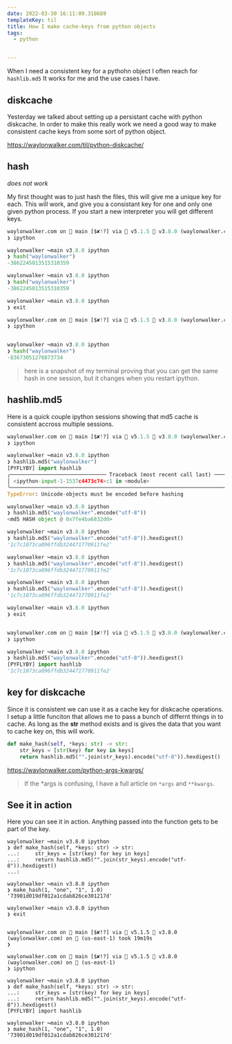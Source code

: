 ```yaml
---
date: 2022-03-30 16:11:09.318689
templateKey: til
title: How I make cache-keys from python objects
tags:
  - python


---
```


When I need a consistent key for a pythohn object I often reach for
`hashlib.md5`  It works for me and the use cases I have.

## diskcache

Yesterday we talked about setting up a persistant cache with python diskcache.
In order to make this really work we need a good way to make consistent cache
keys from some sort of python object.

https://waylonwalker.com/til/python-diskcache/

## hash

_does not work_

My first thought was to just hash the files, this will give me a unique key for
each.  This will work, and give you a consistant key for one and only one given
python process.  If you start a new interpreter you will get different keys.


```python
waylonwalker.com on  main [$✘!?] via  v5.1.5  v3.8.0 (waylonwalker.com)
❯ ipython

waylonwalker ↪main v3.8.0 ipython
❯ hash("waylonwalker")
-3862245013515310359

waylonwalker ↪main v3.8.0 ipython
❯ hash("waylonwalker")
-3862245013515310359

waylonwalker ↪main v3.8.0 ipython
❯ exit

waylonwalker.com on  main [$✘!?] via  v5.1.5  v3.8.0 (waylonwalker.com)
❯ ipython


waylonwalker ↪main v3.8.0 ipython
❯ hash("waylonwalker")
-83673051278873734

```

> here is a snapshot of my terminal proving that you can get the same hash in one session, but it changes when you restart ipython.

## hashlib.md5

Here is a quick couple ipython sessions showing that md5 cache is consistent accross multiple sessions.

```python
waylonwalker.com on  main [$✘!?] via  v5.1.5  v3.8.0 (waylonwalker.com) on  (us-east-1)
❯ ipython

waylonwalker ↪main v3.8.0 ipython
❯ hashlib.md5("waylonwalker")
[PYFLYBY] import hashlib
╭─────────────────────────────── Traceback (most recent call last) ────────────────────────────────╮
│ <ipython-input-1-1537c4473c74>:1 in <module>                                                     │
╰──────────────────────────────────────────────────────────────────────────────────────────────────╯
TypeError: Unicode-objects must be encoded before hashing

waylonwalker ↪main v3.8.0 ipython
❯ hashlib.md5("waylonwalker".encode("utf-8"))
<md5 HASH object @ 0x7fe4ba6832d0>

waylonwalker ↪main v3.8.0 ipython
❯ hashlib.md5("waylonwalker".encode("utf-8")).hexdigest()
'1c7c1073ca096ffdb324471770911fe2'

waylonwalker ↪main v3.8.0 ipython
❯ hashlib.md5("waylonwalker".encode("utf-8")).hexdigest()
'1c7c1073ca096ffdb324471770911fe2'

waylonwalker ↪main v3.8.0 ipython
❯ hashlib.md5("waylonwalker".encode("utf-8")).hexdigest()
'1c7c1073ca096ffdb324471770911fe2'

waylonwalker ↪main v3.8.0 ipython
❯ exit


waylonwalker.com on  main [$✘!?] via  v5.1.5  v3.8.0 (waylonwalker.com) on  (us-east-1) took 47s
❯ ipython

waylonwalker ↪main v3.8.0 ipython
❯ hashlib.md5("waylonwalker".encode("utf-8")).hexdigest()
[PYFLYBY] import hashlib
'1c7c1073ca096ffdb324471770911fe2'


```

## key for diskcache

Since it is consistent we can use it as a cache key for diskcache operations.
I setup a little funciton that allows me to pass a bunch of differnt things in
to cache.  As long as the __str__ method exists and is gives the data that you
want to cache key on, this will work.

```python
def make_hash(self, *keys: str) -> str:
    str_keys = [str(key) for key in keys]
    return hashlib.md5("".join(str_keys).encode("utf-8")).hexdigest()
```

https://waylonwalker.com/python-args-kwargs/

> If the *args is confusing, I have a full article on `*args` and `**kwargs`.

## See it in action

Here you can see it in action.  Anything passed into the function gets to be
part of the key.

```
waylonwalker ↪main v3.8.0 ipython
❯ def make_hash(self, *keys: str) -> str:
...:     str_keys = [str(key) for key in keys]
...:     return hashlib.md5("".join(str_keys).encode("utf-8")).hexdigest()
...:

waylonwalker ↪main v3.8.0 ipython
❯ make_hash(1, "one", "1", 1.0)
'73901d019df012a1cdab826ce301217d'

waylonwalker ↪main v3.8.0 ipython
❯ exit


waylonwalker.com on  main [$✘!?] via  v5.1.5  v3.8.0 (waylonwalker.com) on  (us-east-1) took 19m19s
❯

waylonwalker.com on  main [$✘!?] via  v5.1.5  v3.8.0 (waylonwalker.com) on  (us-east-1)
❯ ipython

waylonwalker ↪main v3.8.0 ipython
❯ def make_hash(self, *keys: str) -> str:
...:     str_keys = [str(key) for key in keys]
...:     return hashlib.md5("".join(str_keys).encode("utf-8")).hexdigest()
[PYFLYBY] import hashlib

waylonwalker ↪main v3.8.0 ipython
❯ make_hash(1, "one", "1", 1.0)
'73901d019df012a1cdab826ce301217d'
```
